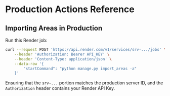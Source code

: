 # Production Actions Reference

## Importing Areas in Production

Run this Render job:

```bash
curl --request POST 'https://api.render.com/v1/services/srv-.../jobs' \
    --header 'Authorization: Bearer API_KEY' \
    --header 'Content-Type: application/json' \
    --data-raw '{
        "startCommand": "python manage.py import_areas -a"
    }'
```

Ensuring that the `srv-...` portion matches the production server ID,
and the `Authorization` header contains your Render API Key.
